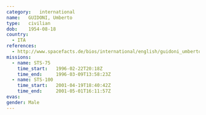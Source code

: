 ```yaml
---
category:	international
name:	GUIDONI, Umberto
type:	civilian
dob:	1954-08-18
country:
  - ITA
references:
  - http://www.spacefacts.de/bios/international/english/guidoni_umberto.htm
missions:
  - name: STS-75
    time_start:   1996-02-22T20:18Z
    time_end:     1996-03-09T13:58:23Z
  - name: STS-100
    time_start:   2001-04-19T18:40:42Z
    time_end:     2001-05-01T16:11:57Z
evas:
gender:	Male
---
```

